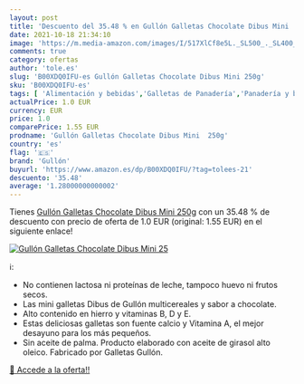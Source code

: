 ```yaml
---
layout: post
title: 'Descuento del 35.48 % en Gullón Galletas Chocolate Dibus Mini  25'
date: 2021-10-18 21:34:10
image: 'https://m.media-amazon.com/images/I/517XlCf8e5L._SL500_._SL400_.jpg'
comments: true
category: ofertas
author: 'tole.es'
slug: 'B00XDQ0IFU-es Gullón Galletas Chocolate Dibus Mini 250g'
sku: 'B00XDQ0IFU-es'
tags: [ 'Alimentación y bebidas','Galletas de Panadería','Panadería y bollería','chocolate','gullón', ]
actualPrice: 1.0 EUR
currency: EUR
price: 1.0
comparePrice: 1.55 EUR
prodname: 'Gullón Galletas Chocolate Dibus Mini  250g'
country: 'es'
flag: '🇪🇸'
brand: 'Gullón'
buyurl: 'https://www.amazon.es/dp/B00XDQ0IFU/?tag=tolees-21'
descuento: '35.48'
average: '1.28000000000002'
---
```


Tienes [Gullón Galletas Chocolate Dibus Mini  250g](https://www.amazon.es/dp/B00XDQ0IFU/?tag=tolees-21) con un 35.48 % de descuento con precio de oferta de 1.0 EUR (original: 1.55 EUR) en el siguiente enlace!

[![Gullón Galletas Chocolate Dibus Mini  25](https://m.media-amazon.com/images/I/517XlCf8e5L._SL500_._SL400_.jpg)](https://www.amazon.es/dp/B00XDQ0IFU/?tag=tolees-21)

ℹ️:

- No contienen lactosa ni proteínas de leche, tampoco huevo ni frutos secos.
- Las mini galletas Dibus de Gullón multicereales y sabor a chocolate.
- Alto contenido en hierro y vitaminas B, D y E.
- Estas deliciosas galletas son fuente calcio y Vitamina A, el mejor desayuno para los más pequeños.
- Sin aceite de palma. Producto elaborado con aceite de girasol alto oleico. Fabricado por Galletas Gullón.

[🛒 Accede a la oferta!!](https://www.amazon.es/dp/B00XDQ0IFU/?tag=tolees-21)
